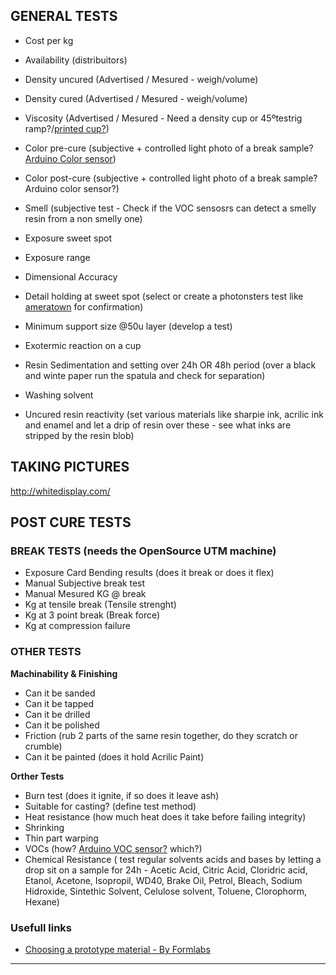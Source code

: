 ## GENERAL TESTS

- Cost per kg
- Availability (distribuitors)
- Density uncured (Advertised / Mesured - weigh/volume)
- Density cured (Advertised / Mesured - weigh/volume)
- Viscosity (Advertised / Mesured - Need a density cup or 45ºtestrig ramp?/[printed cup?](https://www.youtube.com/watch?v=t5KQFpNGrQA))
- Color pre-cure (subjective + controlled light photo of a break sample? [Arduino Color sensor](https://www.youtube.com/watch?v=hDAOGcI9cv4))
- Color post-cure (subjective + controlled light photo of a break sample? Arduino color sensor?)
- Smell (subjective test - Check if the VOC sensosrs can detect a smelly resin from a non smelly one)

- Exposure sweet spot
- Exposure range
- Dimensional Accuracy
- Detail holding at sweet spot (select or create a photonsters test like [ameratown](https://ameralabs.com/blog/town-calibration-part/) for confirmation)
- Minimum support size @50u layer (develop a test)
- Exotermic reaction on a cup
- Resin Sedimentation and setting over 24h OR 48h period (over a black and winte paper run the spatula and check for separation)
- Washing solvent
- Uncured resin reactivity (set various materials like sharpie ink, acrilic ink and enamel and let a drip of resin over these - see what inks are stripped by the resin blob)

## TAKING PICTURES
http://whitedisplay.com/


## POST CURE TESTS

### BREAK TESTS (needs the OpenSource UTM machine)

- Exposure Card Bending results (does it break or does it flex)
- Manual Subjective break test
- Manual Mesured KG @ break
- Kg at tensile break (Tensile strenght)
- Kg at 3 point break (Break force)
- Kg at compression failure


### OTHER TESTS

**Machinability & Finishing**
- Can it be sanded
- Can it be tapped
- Can it be drilled
- Can it be polished
- Friction (rub 2 parts of the same resin together, do they scratch or crumble)
- Can it be painted (does it hold Acrilic Paint)

**Orther Tests**
- Burn test (does it ignite, if so does it leave ash)
- Suitable for casting? (define test method)
- Heat resistance (how much heat does it take before failing integrity)
- Shrinking
- Thin part warping
- VOCs (how? [Arduino VOC sensor?](https://www.youtube.com/watch?v=gdFb6-4bsHk) which?)
- Chemical Resistance ( test regular solvents acids and bases by letting a drop sit on a sample for 24h - Acetic Acid, Citric Acid, Cloridric acid, Etanol, Acetone, Isopropil, WD40, Brake Oil, Petrol, Bleach, Sodium Hidroxide, Sintethic Solvent, Celulose solvent, Toluene, Clorophorm, Hexane)

### Usefull links

- [Choosing a prototype material - By Formlabs](https://formlabs.com/blog/choosing-prototyping-material-mechanical-properties/?fbclid=IwAR29Gn-cBMwejzY5FbDc3xmbWYgPI-SckFa465xuPKL9Nh6WLpRWeufeMxQ)

---
